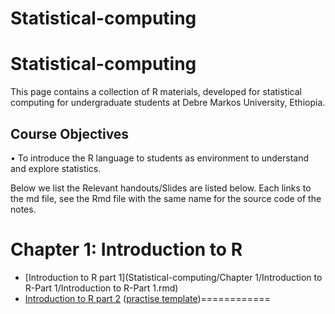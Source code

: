 # Statistical-computing
Statistical-computing
============

This page contains a collection of R materials, developed for statistical computing for undergraduate students at Debre Markos University, Ethiopia. 

## Course Objectives
•	 To introduce the R language to students as environment to understand and explore statistics.

Below we list the 
Relevant handouts/Slides are listed below. Each links to the md file, see the Rmd file with the same name for the source code of the notes. 

# Chapter 1: Introduction to R

* [Introduction to R part 1](Statistical-computing/Chapter 1/Introduction to R-Part 1/Introduction to R-Part 1.rmd) 
* [Introduction to R part 2](tutorials/R_basics_2_data_and_functions.md) ([practise template](practise/R_basics_2_data_and_functions_practise.Rmd))============


